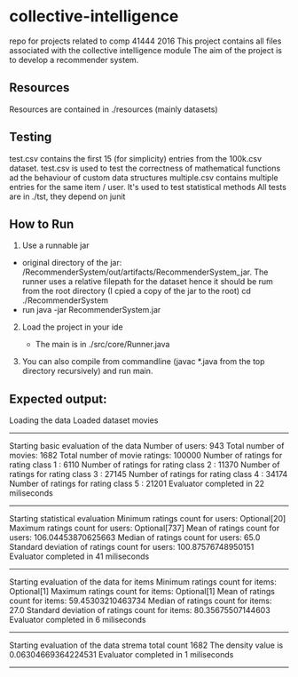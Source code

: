 # collective-intelligence
repo for projects related to comp 41444 2016
This project contains all files associated with the collective intelligence module
The aim of the project is to develop a recommender system.

## Resources
Resources are contained in ./resources (mainly datasets)

## Testing
test.csv contains the first 15 (for simplicity) entries from the 100k.csv dataset.
test.csv is used to test the correctness of mathematical functions ad the behaviour of custom data structures
multiple.csv contains multiple entries for the same item / user. It's used to test statistical methods
All tests are in ./tst, they depend on junit

## How to Run

1) Use a runnable jar
 - original directory of the jar: /RecommenderSystem/out/artifacts/RecommenderSystem_jar. The runner uses a relative filepath
   for the dataset hence it should be rum from the root directory (I cpied a copy of the jar to the root)
    cd ./RecommenderSystem
 - run
   java -jar RecommenderSystem.jar


2) Load the project in your ide
   - The main is in ./src/core/Runner.java

3) You can also compile from commandline (javac *.java from the top directory recursively) and run main.

## Expected output:

  Loading the data
  Loaded dataset movies
  *******************************
  Starting basic evaluation of the data
  Number of users: 943
  Total number of movies: 1682
  Total number of movie ratings: 100000
  Number of ratings for rating class 1 : 6110
  Number of ratings for rating class 2 : 11370
  Number of ratings for rating class 3 : 27145
  Number of ratings for rating class 4 : 34174
  Number of ratings for rating class 5 : 21201
  Evaluator completed in 22 miliseconds
  *******************************
  Starting statistical evaluation
  Minimum ratings count for users: Optional[20]
  Maximum ratings count for users: Optional[737]
  Mean of ratings count for users: 106.04453870625663
  Median of ratings count for users: 65.0
  Standard deviation of ratings count for users: 100.87576748950151
  Evaluator completed in 41 miliseconds
  *******************************
  Starting evaluation of the data for items
  Minimum ratings count for items: Optional[1]
  Maximum ratings count for items: Optional[1]
  Mean of ratings count for items: 59.45303210463734
  Median of ratings count for items: 27.0
  Standard deviation of ratings count for items: 80.35675507144603
  Evaluator completed in 6 miliseconds
  *******************************
  Starting evaluation of the data
  strema total count  1682
  The density value is 0.06304669364224531
  Evaluator completed in 1 miliseconds
  *******************************